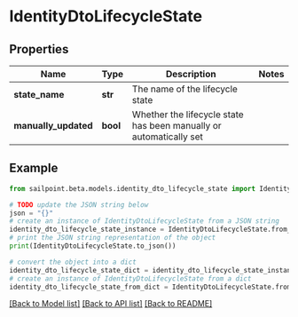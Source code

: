 # IdentityDtoLifecycleState


## Properties

Name | Type | Description | Notes
------------ | ------------- | ------------- | -------------
**state_name** | **str** | The name of the lifecycle state | 
**manually_updated** | **bool** | Whether the lifecycle state has been manually or automatically set | 

## Example

```python
from sailpoint.beta.models.identity_dto_lifecycle_state import IdentityDtoLifecycleState

# TODO update the JSON string below
json = "{}"
# create an instance of IdentityDtoLifecycleState from a JSON string
identity_dto_lifecycle_state_instance = IdentityDtoLifecycleState.from_json(json)
# print the JSON string representation of the object
print(IdentityDtoLifecycleState.to_json())

# convert the object into a dict
identity_dto_lifecycle_state_dict = identity_dto_lifecycle_state_instance.to_dict()
# create an instance of IdentityDtoLifecycleState from a dict
identity_dto_lifecycle_state_from_dict = IdentityDtoLifecycleState.from_dict(identity_dto_lifecycle_state_dict)
```
[[Back to Model list]](../README.md#documentation-for-models) [[Back to API list]](../README.md#documentation-for-api-endpoints) [[Back to README]](../README.md)


